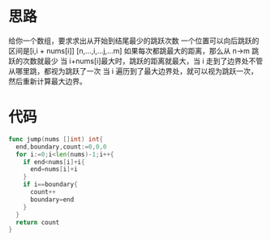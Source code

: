 # 思路

给你一个数组，要求求出从开始到结尾最少的跳跃次数
一个位置可以向后跳跃的区间是[i,i + nums[i]]
[n,...,i,...j,...m]
如果每次都跳最大的距离，那么从 n->m 跳跃的次数就最少
当 i+nums[i]最大时，跳跃的距离就最大，当 i 走到了边界处不管从哪里跳，都视为跳跃了一次
当 i 遍历到了最大边界处，就可以视为跳跃一次，然后重新计算最大边界。

# 代码

```go
func jump(nums []int) int{
  end,boundary,count:=0,0,0
  for i:=0;i<len(nums)-1;i++{
    if end<nums[i]+i{
      end=nums[i]+i
    }
    if i==boundary{
      count++
      boundary=end
    }
  }
  return count
}
```
